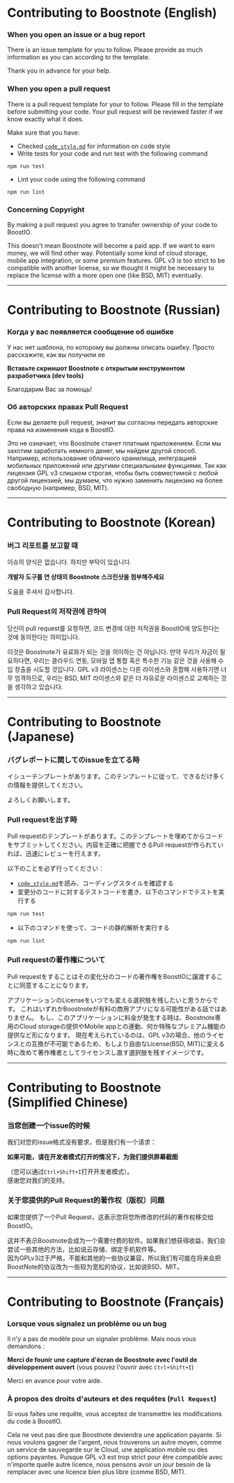 # Contributing to Boostnote (English)

### When you open an issue or a bug report
There is an issue template for you to follow. Please provide as much information as you can according to the template.

Thank you in advance for your help.

### When you open a pull request
There is a pull request template for your to follow. Please fill in the template before submitting your code. Your pull request will be reviewed faster if we know exactly what it does.

Make sure that you have:
- Checked [`code_style.md`](docs/code_style.md) for information on code style
- Write tests for your code and run test with the following command
```
npm run test
```
- Lint your code using the following command
```
npm run lint
```

### Concerning Copyright

By making a pull request you agree to transfer ownership of your code to BoostIO.

This doesn't mean Boostnote will become a paid app. If we want to earn money, we will find other way. Potentially some kind of cloud storage, mobile app integration, or some premium features.
GPL v3 is too strict to be compatible with another license, so we thought it might be necessary to replace the license with a more open one (like BSD, MIT) eventually.

---

# Contributing to Boostnote (Russian)

### Когда у вас появляется сообщение об ошибке
У нас нет шаблона, по которому вы должны описать ошибку. Просто расскажите, как вы получили ее

**Вставьте скриншот Boostnote с открытым инструментом разработчика (dev tools)**

Благодарим Вас за помощь!

### Об авторских правах Pull Request

Если вы делаете pull request, значит вы согласны передать авторские права на изменения кода в BoostIO.

Это не означает, что Boostnote станет платным приложением. Если мы захотим заработать немного денег, мы найдем другой способ. Например, использование облачного хранилища, интеграцией мобильных приложений или другими специальными функциями.
Так как лицензия GPL v3 слишком строгая, чтобы быть совместимой с любой другой лицензией, мы думаем, что нужно заменить лицензию на более свободную (например, BSD, MIT).

---

# Contributing to Boostnote (Korean)

### 버그 리포트를 보고할 때
이슈의 양식은 없습니다. 하지만 부탁이 있습니다.

**개발자 도구를 연 상태의 Boostnote 스크린샷을 첨부해주세요**

도움을 주셔서 감사합니다.

### Pull Request의 저작권에 관하여

당신이 pull request를 요청하면, 코드 변경에 대한 저작권을 BoostIO에 양도한다는 것에 동의한다는 의미입니다.

이것은 Boostnote가 유료화가 되는 것을 의미하는 건 아닙니다. 만약 우리가 자금이 필요하다면, 우리는 클라우드 연동, 모바일 앱 통합 혹은 특수한 기능 같은 것을 사용해 수입 창출을 시도할 것입니다.
GPL v3 라이센스는 다른 라이센스와 혼합해 사용하기엔 너무 엄격하므로, 우리는 BSD, MIT 라이센스와 같은 더 자유로운 라이센스로 교체하는 것을 생각하고 있습니다.

---

# Contributing to Boostnote (Japanese)

### バグレポートに関してのissueを立てる時
イシューテンプレートがあります。このテンプレートに従って、できるだけ多くの情報を提供してください。

よろしくお願いします。

### Pull requestを出す時
Pull requestのテンプレートがあります。このテンプレートを埋めてからコードをサブミットしてください。内容を正確に把握できるPull requestが作られていれば、迅速にレビューを行えます。

以下のことを必ず行ってください：
- [`code_style.md`](docs/code_style.md)を読み、コーディングスタイルを確認する
- 変更分のコードに対するテストコードを書き、以下のコマンドでテストを実行する
```
npm run test
```
- 以下のコマンドを使って、コードの静的解析を実行する
```
npm run lint
```

### Pull requestの著作権について

Pull requestをすることはその変化分のコードの著作権をBoostIOに譲渡することに同意することになります。

アプリケーションのLicenseをいつでも変える選択肢を残したいと思うからです。
これはいずれかBoostnoteが有料の商用アプリになる可能性がある話ではありません。
もし、このアプリケーションに料金が発生する時は、Boostnote専用のCloud storageの提供やMobile appとの連動、何か特殊なプレミアム機能の提供など形になります。
現在考えられているのは、GPL v3の場合、他のライセンスとの互換が不可能であるため、もしより自由なLicense(BSD, MIT)に変える時に改めて著作権者としてライセンスし直す選択肢を残すイメージです。

---

# Contributing to Boostnote (Simplified Chinese)

### 当您创建一个issue的时候
我们对您的issue格式没有要求，但是我们有一个请求：  

**如果可能，请在开发者模式打开的情况下，为我们提供屏幕截图**  

（您可以通过`Ctrl+Shift+I`打开开发者模式）。  
感谢您对我们的支持。  

### 关于您提供的Pull Request的著作权（版权）问题
如果您提供了一个Pull Request，这表示您将您所修改的代码的著作权移交给BoostIO。  

这并不表示Boostnote会成为一个需要付费的软件。如果我们想获得收益，我们会尝试一些其他的方法，比如说云存储、绑定手机软件等。  
因为GPLv3过于严格，不能和其他的一些协议兼容，所以我们有可能在将来会把BoostNote的协议改为一些较为宽松的协议，比如说BSD、MIT。

---

# Contributing to Boostnote (Français)

### Lorsque vous signalez un problème ou un bug
Il n'y a pas de modèle pour un signaler problème. Mais nous vous demandons :

**Merci de founir une capture d'écran de Boostnote avec l'outil de développement ouvert**
(vous pouvez l'ouvrir avec `Ctrl+Shift+I`)

Merci en avance pour votre aide.

### À propos des droits d'auteurs et des requêtes (`Pull Request`)

Si vous faites une requête, vous acceptez de transmettre les modifications du code à BoostIO.

Cela ne veut pas dire que Boostnote deviendra une application payante. Si nous voulons gagner de l'argent, nous trouverons un autre moyen, comme un service de sauvegarde sur le Cloud, une application mobile ou des options payantes.
Puisque GPL v3 est trop strict pour être compatible avec n'importe quelle autre licence, nous pensons avoir un jour besoin de la remplacer avec une licence bien plus libre (comme BSD, MIT).

